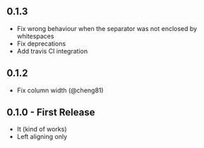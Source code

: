 ## 0.1.3
* Fix wrong behaviour when the separator was not enclosed by whitespaces
* Fix deprecations
* Add travis CI integration

## 0.1.2
* Fix column width (@cheng81)

## 0.1.0 - First Release
* It (kind of works)
* Left aligning only
